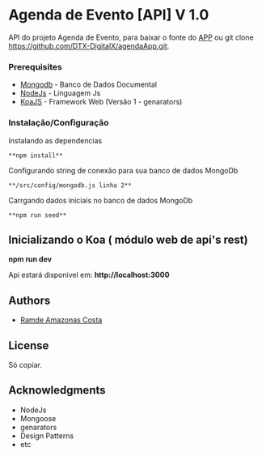 # Agenda de Evento [API] V 1.0

API do projeto Agenda de Evento, para baixar o fonte do [APP](https://github.com/DTX-DigitalX/agendaApp) ou git clone https://github.com/DTX-DigitalX/agendaApp.git.


### Prerequisites

* [Mongodb](https://www.mongodb.com/) - Banco de Dados Documental
* [NodeJs](https://nodejs.org/) - Linguagem Js
* [KoaJS](http://koajs.com/) - Framework Web (Versão 1 - genarators)

### Instalação/Configuração

Instalando as dependencias
```
**npm install**
```
Configurando string de conexão para sua banco de dados MongoDb
```
**/src/config/mongodb.js linha 2**
```
Carrgando dados iniciais no banco de dados MongoDb
```
**npm run seed**
```

## Inicializando o Koa ( módulo web de api's rest)
**npm run dev**


Api estará disponivel em:
**http://localhost:3000**

## Authors

* [Ramde Amazonas Costa](https://github.com/ramde)

## License
Só copiar.

## Acknowledgments

* NodeJs
* Mongoose
* genarators
* Design Patterns
* etc